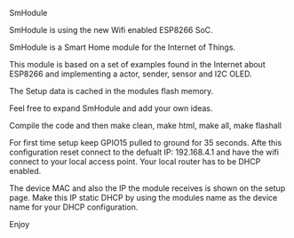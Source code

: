 SmHodule

SmHodule is using the new Wifi enabled ESP8266 SoC.

SmHodule is a Smart Home module for the Internet of Things.

This module is based on a set of examples found in the Internet about ESP8266 and implementing a actor, sender, sensor and I2C OLED.

The Setup data is cached in the modules flash memory.

Feel free to expand SmHodule and add your own ideas.

Compile the code and then make clean, make html, make all, make flashall
 
For first time setup keep GPIO15 pulled to ground for 35 seconds.
Afte this configuration reset connect to the defualt IP: 192.168.4.1 and have the wifi connect to your local access point. Your local router has to be DHCP enabled.

The device MAC and also the IP the module receives is shown on the setup page. Make this IP static DHCP by using the modules name as the device name for your DHCP configuration.

Enjoy
